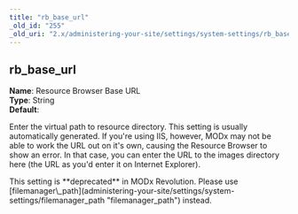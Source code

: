 ```yaml
---
title: "rb_base_url"
_old_id: "255"
_old_uri: "2.x/administering-your-site/settings/system-settings/rb_base_url"
---
```


rb\_base\_url
-------------

**Name**: Resource Browser Base URL   
**Type**: String   
**Default**:

Enter the virtual path to resource directory. This setting is usually automatically generated. If you're using IIS, however, MODx may not be able to work the URL out on it's own, causing the Resource Browser to show an error. In that case, you can enter the URL to the images directory here (the URL as you'd enter it on Internet Explorer).

<div class="warning">This setting is **deprecated** in MODx Revolution. Please use [filemanager\_path](administering-your-site/settings/system-settings/filemanager_path "filemanager_path") instead.</div>